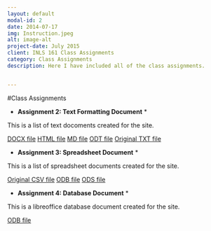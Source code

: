 ```yaml
---
layout: default
modal-id: 2
date: 2014-07-17
img: Instruction.jpeg
alt: image-alt
project-date: July 2015
client: INLS 161 Class Assignments
category: Class Assignments
description: Here I have included all of the class assignments.


---
```

#Class Assignments

* **Assignment 2: Text Formatting Document** *

This is a list of text docoments created for the site.

<a href="{{ almesa29.github.io}}/content/AliceInWonderland.docx" target="_blank"> DOCX file</a>
<a href="{{ almesa29.github.io}}/content/AliceInWonderland.html" target="_blank"> HTML file</a>
<a href="{{ almesa29.github.io}}/content/AliceInWonderland.md.zip" target="_blank"> MD file</a>
<a href="{{ almesa29.github.io}}/content/AliceInWonderland.odt" target="_blank"> ODT file</a>
<a href="{{ almesa29.github.io}}/content/AliceInWonderland.txt" target="_blank">Original TXT file</a>

* **Assignment 3: Spreadsheet Document** *

This is a list of spreadsheet documents created for the site.

<a href="{{ almesa29.github.io}}/content/class-data.csv" target="_blank">Original CSV file</a>
<a href="{{ almesa29.github.io}}/content/class-data.odb" target="_blank"> ODB file</a>
<a href="{{ almesa29.github.io}}/content/class-data.ods" target="_blank"> ODS file</a>

* **Assignment 4: Database Document** *

This is a libreoffice database document created for the site.

<a href="{{ almesa29.github.io}}/content/inls161-books-db.odb" target="_blank"> ODB file</a>